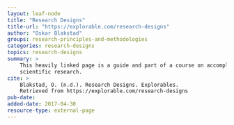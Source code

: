 ```yaml
---
layout: leaf-node
title: "Research Designs"
title-url: "https://explorable.com/research-designs"
author: "Oskar Blakstad"
groups: research-principles-and-methodologies
categories: research-designs
topics: research-designs
summary: >
    This heavily linked page is a guide and part of a course on accomplishing
    scientific research.
cite: >
    Blakstad, O. (n.d.). Research Designs. Explorables.
    Retrieved from https://explorable.com/research-designs
pub-date:
added-date: 2017-04-30
resource-type: external-page
---
```

